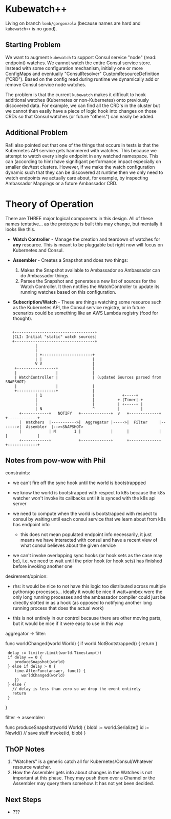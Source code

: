 # Kubewatch++

Living on branch `lomb/gorgonzola` (because names are hard and `kubewatch++` is no good).

## Starting Problem

We want to augment `kubewatch` to support Consul service "node" (read: endpoint) watches. We cannot watch the entire Consul service store. Instead with some configuration mechanism, initially one or more ConfigMaps and eventually "ConsulResolver" CustomResourceDefinition ("CRD"). Based on the config read during runtime we dynamically add or remove Consul service node watches.

The problem is that the current `kubewatch` makes it difficult to hook additional watches (Kubernetes or non-Kubernetes) onto previously discovered data. For example, we can find all the CRD's in the cluster but we cannot then easily have a piece of logic hook into changes on those CRDs so that Consul watches (or future "others") can easily be added.

## Additional Problem

Rafi also pointed out that one of the things that occurs in tests is that the Kubernetes API service gets hammered with watches. This because we attempt to watch every single endpoint in any watched namespace. This can (according to him) have signifigant performance impact especially on smaller dev/test clusters. However, if we make the watch configuration dynamic such that they can be discovered at runtime then we only need to watch endpoints we actually care about, for example, by inspecting Ambassador Mappings or a future Ambassador CRD.

# Theory of Operation

There are THREE major logical components in this design. All of these names tentative... as the prototype is built this may change, but mentally it looks like this.

- **Watch Controller** - Manage the creation and teardown of watches for **any** resource. This is meant to be pluggable but right now will focus on Kubernetes and Consul.

- **Assembler** - Creates a Snapshot and does two things:
    1. Makes the Snapshot available to Ambassador so Ambassador can do Ambassador things.
    2. Parses the Snapshot and generates a new list of sources for the Watch Controller. It then notifies the WatchController to update its running watches based on this configuration.

- **Subscription/Watch** - These are things watching some resource such as the Kubernetes API, the Consul service registry, or in future scenarios could be something like an AWS Lambda registry (food for thought).

```text
   
   +-----------------------------------+
   |CLI: Initial "static" watch sources|
   +-----------------------------------+
             |
             |
             | +----------------------+
             | |                      |
             V V                      |
    +-----------------+               |
    |                 |               |
    | WatchController |               | (updated Sources parsed from SNAPSHOT)
    |                 |               |
    +-----------------+               |
             | 1                      |            +-----+
             |                        |          +-|Timer|-+
             |                        |          | +-----+ |
             | N                      ^          |         |
      +------------+   NOTIFY   +-------------+  v   +-------------+        +-------------+
      |  Watchers  |----------->|  Aggregator |----->|  Filter     |------->|  Assembler  |--><SNAPSHOT>
      |            | N        1 |             |      |             |        |             |
      +------------+            +-------------+      +-------------+        +-------------+
```

## Notes from pow-wow with Phil

constraints:
 - we can't fire off the sync hook until the world is bootstrappped

 - we know the world is bootstrapped with respect to k8s because the
   k8s watcher won't invoke its callbacks until it is synced with the
   k8s api server

 - we need to compute when the world is bootstrapped with respect to
   consul by waiting until each consul service that we learn about
   from k8s has endpoint info
   + this does not mean populated endpoint info necessarily, it just
     means we have interacted with consul and have a recent view of
     what consul believes about the given service

 - we can't invoke overlapping sync hooks (or hook sets as the case
   may be), i.e. we need to wait until the prior hook (or hook sets)
   has finished before invoking another one

desirement/opinion:

 - rhs: it would be nice to not have this logic too distributed across
   multiple python/go processes... ideally it would be nice if
   watt+ambex were the only long running processes and the ambassador
   compiler could just be directly slotted in as a hook (as opposed to
   notifying another long running process that does the actual work)

 - this is not entirely in our control because there are other moving
   parts, but it would be nice if it were easy to use in this way

aggregator -> filter:

  func worldChanged(world World) {
     if world.NotBootstrapped() {
       return
     }

     delay := limiter.Limit(world.Timestamp())
     if delay == 0 {
        produceSnapshot(world)
     } else if delay > 0 {
        time.AfterFunc(answer, func() {
           worldChanged(world)
        })
     } else {
       // delay is less than zero so we drop the event entirely
       return
     }
  }

filter -> assembler:

  func produceSnapshot(world World) {
     blobl := world.Serialize()
     id := NewId()
     // save stuff
     invoke(id, blob)
  }

## ThOP Notes

1. "Watchers" is a generic catch all for Kubernetes/Consul/Whatever resource watcher. 
2. How the Assembler gets info about changes in the Watches is not important at this phase. They may push them over a Channel or the Assembler may query them somehow. It has not yet been decided. 

## Next Steps

 - ???